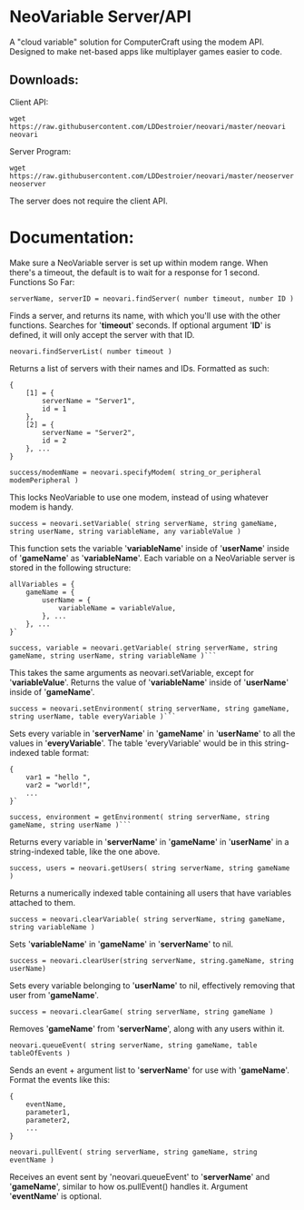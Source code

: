 # NeoVariable Server/API
A "cloud variable" solution for ComputerCraft using the modem API. Designed to make net-based apps like multiplayer games easier to code.

## Downloads:
Client API:
```
wget https://raw.githubusercontent.com/LDDestroier/neovari/master/neovari neovari
```
Server Program:
```
wget https://raw.githubusercontent.com/LDDestroier/neovari/master/neoserver neoserver
```

The server does not require the client API.

# Documentation:

Make sure a NeoVariable server is set up within modem range.
When there's a timeout, the default is to wait for a response for 1 second.
 Functions So Far:

```
serverName, serverID = neovari.findServer( number timeout, number ID )
```
Finds a server, and returns its name, with which you'll use with the other functions.
Searches for '**timeout**' seconds.
If optional argument '**ID**' is defined, it will only accept the server with that ID.

```
neovari.findServerList( number timeout )
```
Returns a list of servers with their names and IDs.
Formatted as such:
```
{
	[1] = {
		serverName = "Server1",
		id = 1
	},
	[2] = {
		serverName = "Server2",
		id = 2
	}, ...
}
```

```
success/modemName = neovari.specifyModem( string_or_peripheral modemPeripheral )
```
This locks NeoVariable to use one modem, instead of using whatever modem is handy.

  
```
success = neovari.setVariable( string serverName, string gameName, string userName, string variableName, any variableValue )
```
This function sets the variable '**variableName**' inside of '**userName**' inside of '**gameName**' as '**variableName**'.
Each variable on a NeoVariable server is stored in the following structure:
```
allVariables = {
  	gameName = {
		userName = {
			variableName = variableValue,
		}, ...
	}, ...
}`
```

```
success, variable = neovari.getVariable( string serverName, string gameName, string userName, string variableName )```
```
This takes the same arguments as neovari.setVariable, except for '**variableValue**'.
Returns the value of '**variableName**' inside of '**userName**' inside of '**gameName**'.
 
```
success = neovari.setEnvironment( string serverName, string gameName, string userName, table everyVariable )```
```
Sets every variable in '**serverName**' in '**gameName**' in '**userName**' to all the values in '**everyVariable**'.
The table 'everyVariable' would be in this string-indexed table format:
```
{
	var1 = "hello ",
	var2 = "world!",
	...
}`
```

```
success, environment = getEnvironment( string serverName, string gameName, string userName )```
```
Returns every variable in '**serverName**' in '**gameName**' in '**userName**' in a string-indexed table, like the one above.

```
success, users = neovari.getUsers( string serverName, string gameName )
```
Returns a numerically indexed table containing all users that have variables attached to them.

```
success = neovari.clearVariable( string serverName, string gameName, string variableName )
```
Sets '**variableName**' in '**gameName**' in '**serverName**' to nil.

```
success = neovari.clearUser(string serverName, string.gameName, string userName)
```
Sets every variable belonging to '**userName**' to nil, effectively removing that user from '**gameName**'.

```
success = neovari.clearGame( string serverName, string gameName )
```
Removes '**gameName**' from '**serverName**', along with any users within it.

```
neovari.queueEvent( string serverName, string gameName, table tableOfEvents )
```
Sends an event + argument list to '**serverName**' for use with '**gameName**'. Format the events like this:
```
{
	eventName,
	parameter1,
	parameter2,
	...
}
```

```
neovari.pullEvent( string serverName, string gameName, string eventName )
```
Receives an event sent by 'neovari.queueEvent' to '**serverName**' and '**gameName**', similar to how os.pullEvent() handles it.
Argument '**eventName**' is optional.
